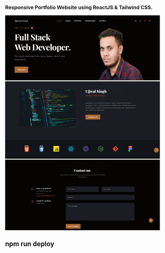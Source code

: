 

### Responsive Portfolio Website using ReactJS & Tailwind CSS.


![](HOME.PNG)
![](BODY.PNG)
![](FOOTER.PNG)
## npm run deploy